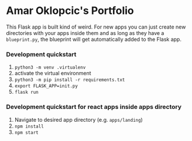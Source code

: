 # Amar Oklopcic's Portfolio

This Flask app is built kind of weird. For new apps you can just create new directories with your apps inside them and as long as they have a `blueprint.py`, the blueprint will get automatically added to the Flask app.

### Development quickstart
1. `python3 -m venv .virtualenv`
2. activate the virtual environment
3. `python3 -m pip install -r requirements.txt`
4. `export FLASK_APP=init.py`
5. `flask run`

### Development quickstart for react apps inside apps directory
1. Navigate to desired app directory (e.g. `apps/landing`)
2. `npm install`
3. `npm start`
